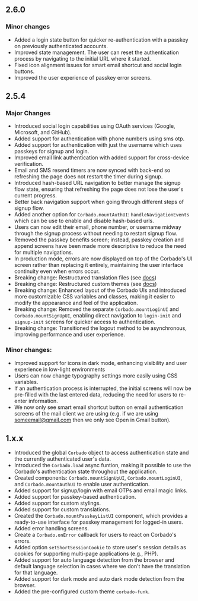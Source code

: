 ## 2.6.0

### Minor changes

- Added a login state button for quicker re-authentication with a passkey on previously authenticated accounts.
- Improved state management. The user can reset the authentication process by navigating to the initial URL where it started.
- Fixed icon alignment issues for smart email shortcut and social login buttons.
- Improved the user experience of passkey error screens.

## 2.5.4

### Major Changes

- Introduced social login capabilities using OAuth services (Google, Microsoft, and GitHub).
- Added support for authentication with phone numbers using sms otp.
- Added support for authentication with just the username which uses passkeys for signup and login.
- Improved email link authentication with added support for cross-device verification.
- Email and SMS resend timers are now synced with back-end so refreshing the page does not restart the timer during signup.
- Introduced hash-based URL navigation to better manage the signup flow state, ensuring that refreshing the page does not lose the user's current progress.
- Better back navigation support when going through different steps of signup flow.
- Added another option for `Corbado.mountAuthUI`: `handleNavigationEvents` which can be use to enable and disable hash-based urls.
- Users can now edit their email, phone number, or username midway through the signup process without needing to restart signup flow.
- Removed the passkey benefits screen; instead, passkey creation and append screens have been made more descriptive to reduce the need for multiple navigations.
- In production mode, errors are now displayed on top of the Corbado's UI screen rather than replacing it entirely, maintaining the user interface continuity even when errors occur.
- Breaking change: Restructured translation files (see [docs](https://docs.corbado.com/frontend-integration/ui-components/customization#1-custom-translations))
- Breaking change: Restructured custom themes (see [docs](https://docs.corbado.com/frontend-integration/ui-components/customization#2-custom-styling))
- Breaking change: Enhanced layout of the Corbado UIs and introduced more customizable CSS variables and classes, making it easier to modify the appearance and feel of the application.
- Breaking change: Removed the separate `Corbado.mountLoginUI` and `Corbado.mountSignUpUI`, enabling direct navigation to `login-init` and `signup-init` screens for quicker access to authentication.
- Breaking change: Transitioned the logout method to be asynchronous, improving performance and user experience.

### Minor changes:

- Improved support for icons in dark mode, enhancing visibility and user experience in low-light environments
- Users can now change typography settings more easily using CSS variables.
- If an authentication process is interrupted, the initial screens will now be pre-filled with the last entered data, reducing the need for users to re-enter information.
- We now only see smart email shortcut button on email authentication screens of the mail client we are using (e.g. if we are using someemail@gmail.com then we only see Open in Gmail button).

## 1.x.x

- Introduced the global `Corbado` object to access authentication state and the currently authenticated user's data.
- Introduced the `Corbado.load` async funtion, making it possible to use the Corbado's authentication state throughout the application.
- Created components: `Corbado.mountSignUpUI`, `Corbado.mountLoginUI`, and `Corbado.mountAuthUI` to enable user authentication.
- Added support for signup/login with email OTPs and email magic links.
- Added support for passkey-based authentication.
- Added support for custom stylings.
- Added support for custom translations.
- Created the `Corbado.mountPasskeyListUI` component, which provides a ready-to-use interface for passkey management for logged-in users.
- Added error handling screens.
- Create a `Corbado.onError` callback for users to react on Corbado's errors.
- Added option `setShortSessionCookie` to store user's session details as cookies for supporting multi-page applications (e.g., PHP).
- Added support for auto language detection from the browser and default language selection in cases where we don't have the translation for that language.
- Added support for dark mode and auto dark mode detection from the browser.
- Added the pre-configured custom theme `corbado-funk`.
